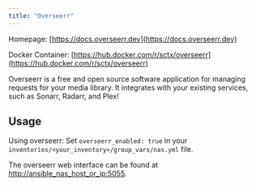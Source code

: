 ```yaml
---
title: "Overseerr"
---
```


 Homepage: [https://docs.overseerr.dev](https://docs.overseerr.dev)

 Docker Container: [https://hub.docker.com/r/sctx/overseerr](https://hub.docker.com/r/sctx/overseerr)

 Overseerr is a free and open source software application for managing requests for your media library. It integrates with your existing services, such as Sonarr, Radarr, and Plex!

## Usage

 Using overseerr: Set `overseerr_enabled: true` in your `inventories/<your_inventory>/group_vars/nas.yml` file.

 The overseerr web interface can be found at [http://ansible_nas_host_or_ip:5055](http://ansible_nas_host_or_ip:5055).
